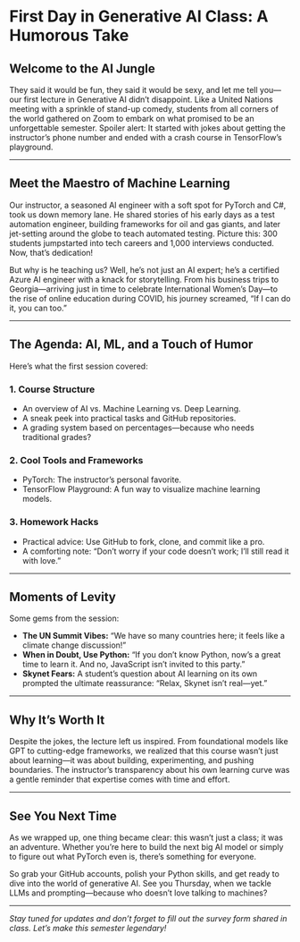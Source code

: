 
# First Day in Generative AI Class: A Humorous Take

## Welcome to the AI Jungle
They said it would be fun, they said it would be sexy, and let me tell you—our first lecture in Generative AI didn’t disappoint. Like a United Nations meeting with a sprinkle of stand-up comedy, students from all corners of the world gathered on Zoom to embark on what promised to be an unforgettable semester. Spoiler alert: It started with jokes about getting the instructor’s phone number and ended with a crash course in TensorFlow’s playground.

---

## Meet the Maestro of Machine Learning
Our instructor, a seasoned AI engineer with a soft spot for PyTorch and C#, took us down memory lane. He shared stories of his early days as a test automation engineer, building frameworks for oil and gas giants, and later jet-setting around the globe to teach automated testing. Picture this: 300 students jumpstarted into tech careers and 1,000 interviews conducted. Now, that’s dedication!

But why is he teaching us? Well, he’s not just an AI expert; he’s a certified Azure AI engineer with a knack for storytelling. From his business trips to Georgia—arriving just in time to celebrate International Women’s Day—to the rise of online education during COVID, his journey screamed, “If I can do it, you can too.”

---

## The Agenda: AI, ML, and a Touch of Humor
Here’s what the first session covered:

### 1. **Course Structure**
   - An overview of AI vs. Machine Learning vs. Deep Learning.
   - A sneak peek into practical tasks and GitHub repositories.
   - A grading system based on percentages—because who needs traditional grades?

### 2. **Cool Tools and Frameworks**
   - PyTorch: The instructor’s personal favorite.
   - TensorFlow Playground: A fun way to visualize machine learning models.

### 3. **Homework Hacks**
   - Practical advice: Use GitHub to fork, clone, and commit like a pro.
   - A comforting note: “Don’t worry if your code doesn’t work; I’ll still read it with love.”

---

## Moments of Levity
Some gems from the session:

- **The UN Summit Vibes:** “We have so many countries here; it feels like a climate change discussion!”
- **When in Doubt, Use Python:** “If you don’t know Python, now’s a great time to learn it. And no, JavaScript isn’t invited to this party.”
- **Skynet Fears:** A student’s question about AI learning on its own prompted the ultimate reassurance: “Relax, Skynet isn’t real—yet.”

---

## Why It’s Worth It
Despite the jokes, the lecture left us inspired. From foundational models like GPT to cutting-edge frameworks, we realized that this course wasn’t just about learning—it was about building, experimenting, and pushing boundaries. The instructor’s transparency about his own learning curve was a gentle reminder that expertise comes with time and effort.

---

## See You Next Time
As we wrapped up, one thing became clear: this wasn’t just a class; it was an adventure. Whether you’re here to build the next big AI model or simply to figure out what PyTorch even is, there’s something for everyone.

So grab your GitHub accounts, polish your Python skills, and get ready to dive into the world of generative AI. See you Thursday, when we tackle LLMs and prompting—because who doesn’t love talking to machines?

---

*Stay tuned for updates and don’t forget to fill out the survey form shared in class. Let’s make this semester legendary!*
